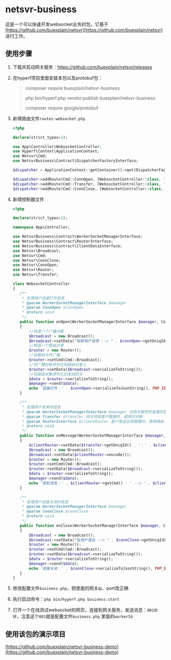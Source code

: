 # netsvr-business

这是一个可以快速开发websocket业务的包，它基于[https://github.com/buexplain/netsvr](https://github.com/buexplain/netsvr)
进行工作。

## 使用步骤

1. 下载并启动网关服务：https://github.com/buexplain/netsvr/releases
2. 在hyperf项目里面安装本包以及protobuf包：
   > composer require buexplain/netsvr-business
   >
   > php bin/hyperf.php vendor:publish buexplain/netsvr-business
   >
   > composer require google/protobuf

3. 新增路由文件`routes-websocket.php`
   ```php
   <?php
   
   declare(strict_types=1);
   
   use App\Controller\WebsocketController;
   use Hyperf\Context\ApplicationContext;
   use Netsvr\Cmd;
   use NetsvrBusiness\Contract\DispatcherFactoryInterface;
   
   $dispatcher = ApplicationContext::getContainer()->get(DispatcherFactoryInterface::class)->get();
   
   $dispatcher->addRoute(Cmd::ConnOpen, [WebsocketController::class, 'onOpen']);
   $dispatcher->addRoute(Cmd::Transfer, [WebsocketController::class, 'onMessage']);
   $dispatcher->addRoute(Cmd::ConnClose, [WebsocketController::class, 'onClose']);
   ```

4. 新增控制器文件
    ```php
   <?php
   
   declare(strict_types=1);
   
   namespace App\Controller;
   
   use NetsvrBusiness\Contract\WorkerSocketManagerInterface;
   use NetsvrBusiness\Contract\RouterInterface;
   use NetsvrBusiness\Contract\ClientDataInterface;
   use Netsvr\Broadcast;
   use Netsvr\Cmd;
   use Netsvr\ConnClose;
   use Netsvr\ConnOpen;
   use Netsvr\Router;
   use Netsvr\Transfer;
   
   class WebsocketController
   {
       /**
        * 处理用户连接打开信息
        * @param WorkerSocketManagerInterface $manager
        * @param ConnOpen $connOpen
        * @return void
        */
       public function onOpen(WorkerSocketManagerInterface $manager, ConnOpen $connOpen): void
       {
           //构造一个广播对象
           $broadcast = new Broadcast();
           $broadcast->setData("有新用户进来 --> " . $connOpen->getUniqId());
           //构造一个路由对象
           $router = new Router();
           //设置命令为广播
           $router->setCmd(Cmd::Broadcast);
           //将广播对象序列化到路由对象上
           $router->setData($broadcast->serializeToString());
           //将路由对象序列化后发给网关
           $data = $router->serializeToString();
           $manager->send($data);
           echo '连接打开：' . $connOpen->serializeToJsonString(), PHP_EOL;
       }
   
       /**
        * 处理用户发来的信息
        * @param WorkerSocketManagerInterface $manager 与网关服务的连接的管理器
        * @param Transfer $transfer 网关转发客户数据时，使用的对象
        * @param RouterInterface $clientRouter 客户发送业务数据时，使用路由
        * @return void
        */
       public function onMessage(WorkerSocketManagerInterface $manager, Transfer $transfer, RouterInterface $clientRouter): void
       {
           $clientRouter->setData($transfer->getUniqId() . '：' . $clientRouter->getData());
           $broadcast = new Broadcast();
           $broadcast->setData($clientRouter->encode());
           $router = new Router();
           $router->setCmd(Cmd::Broadcast);
           $router->setData($broadcast->serializeToString());
           $data = $router->serializeToString();
           $manager->send($data);
           echo '收到消息：' . $clientRouter->getCmd() . ' --> ' . $clientRouter->getData(), PHP_EOL;
       }
   
       /**
        * 处理用户连接关闭的信息
        * @param WorkerSocketManagerInterface $manager
        * @param ConnClose $connClose
        * @return void
        */
       public function onClose(WorkerSocketManagerInterface $manager, ConnClose $connClose): void
       {
           $broadcast = new Broadcast();
           $broadcast->setData("有用户退出 --> " . $connClose->getUniqId());
           $router = new Router();
           $router->setCmd(Cmd::Broadcast);
           $router->setData($broadcast->serializeToString());
           $data = $router->serializeToString();
           $manager->send($data);
           echo '连接关闭：' . $connClose->serializeToJsonString(), PHP_EOL;
       }
   }
   ```
5. 修改配置文件`business.php`，把里面的网关ip、port改正确
6. 执行启动命令：`php bin/hyperf.php business:start`
7. 打开一个在线测试websocket的网页，连接到网关服务，发送消息：`001你好`，注意这个`001`就是配置文件`business.php`
   里面的`workerId`

## 使用该包的演示项目

[https://github.com/buexplain/netsvr-business-demo](https://github.com/buexplain/netsvr-business-demo)